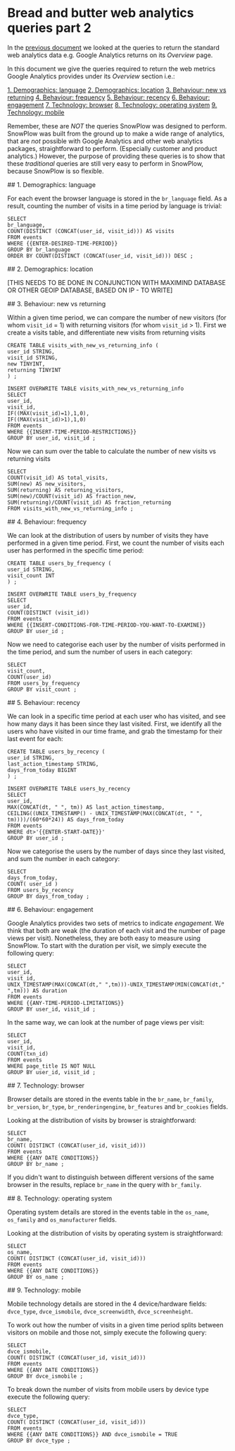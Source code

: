 # Bread and butter web analytics queries part 2

In the [previous document](https://github.com/snowplow/snowplow/blob/master/hive/recipes/01_bread_and_butter_web_analytics_queries_pt1.md) we looked at the queries to return the standard web analytics data e.g. Google Analytics returns on its *Overview* page.

In this document we give the queries required to return the web metrics Google Analytics provides under its *Overview* section i.e.:

[1. Demographics: language](#language)
[2. Demographics: location](#location)
[3. Behaviour: new vs returning](#new-vs-returning)
[4. Behaviour: frequency](#frequency)
[5. Behaviour: recency](#recency)
[6. Behaviour: engagement](#engagement)
[7. Technology: browser](#browser)
[8. Technology: operating system](#os)
[9. Technology: mobile](#mobile)


Remember, these are *NOT* the queries SnowPlow was designed to perform. SnowPlow was built from the ground up to make a wide range of analytics, that are *not* possible with Google Analytics and other web analytics packages, straightforward to perform. (Especially customer and product analytics.) However, the purpose of providing these queries is to show that these *traditional* queries are still very easy to perform in SnowPlow, because SnowPlow is so flexible.

<a name="language" />
## 1. Demographics: language

For each event the browser language is stored in the `br_language` field. As a result, counting the number of visits in a time period by language is trivial:

	SELECT 
	br_language,
	COUNT(DISTINCT (CONCAT(user_id, visit_id))) AS visits
	FROM events
	WHERE {{ENTER-DESIRED-TIME-PERIOD}}
	GROUP BY br_language 
	ORDER BY COUNT(DISTINCT (CONCAT(user_id, visit_id))) DESC ;

<a name="location" />
## 2. Demographics: location

[THIS NEEDS TO BE DONE IN CONJUNCTION WITH MAXIMIND DATABASE OR OTHER GEOIP DATABASE, BASED ON IP - TO WRITE]

<a name="new-vs-returning" />
## 3. Behaviour: new vs returning

Within a given time period, we can compare the number of new visitors (for whom `visit_id` = 1) with returning visitors (for whom `visit_id` > 1). First we create a visits table, and differentiate new visits from returning visits

	CREATE TABLE visits_with_new_vs_returning_info (
	user_id STRING,
	visit_id STRING,
	new TINYINT,
	returning TINYINT
	) ;

	INSERT OVERWRITE TABLE visits_with_new_vs_returning_info
	SELECT
	user_id,
	visit_id,
	IF((MAX(visit_id)=1),1,0),
	IF((MAX(visit_id)>1),1,0)
	FROM events
	WHERE {{INSERT-TIME-PERIOD-RESTRICTIONS}}
	GROUP BY user_id, visit_id ;

Now we can sum over the table to calculate the number of new visits vs returning visits

	SELECT
	COUNT(visit_id) AS total_visits,
	SUM(new) AS new_visitors,
	SUM(returning) AS returning_visitors,
	SUM(new)/COUNT(visit_id) AS fraction_new,
	SUM(returning)/COUNT(visit_id) AS fraction_returning
	FROM visits_with_new_vs_returning_info ;

<a name="frequency" />
## 4. Behaviour: frequency

We can look at the distribution of users by number of visits they have performed in a given time period. First, we count the number of visits each user has performed in the specific time period:

	CREATE TABLE users_by_frequency (
	user_id STRING,
	visit_count INT
	) ;

	INSERT OVERWRITE TABLE users_by_frequency 
	SELECT
	user_id,
	COUNT(DISTINCT (visit_id))
	FROM events
	WHERE {{INSERT-CONDITIONS-FOR-TIME-PERIOD-YOU-WANT-TO-EXAMINE}}
	GROUP BY user_id ;

Now we need to categorise each user by the number of visits performed in the time period, and sum the number of users in each category:

	SELECT
	visit_count,
	COUNT(user_id)
	FROM users_by_frequency
	GROUP BY visit_count ;	

<a name="recency" />
## 5. Behaviour: recency

We can look in a specific time period at each user who has visited, and see how many days it has been since they last visited. First, we identify all the users who have visited in our time frame, and grab the timestamp for their last event for each:

	CREATE TABLE users_by_recency (
	user_id STRING,
	last_action_timestamp STRING,
	days_from_today BIGINT
	) ;

	INSERT OVERWRITE TABLE users_by_recency
	SELECT
	user_id,
	MAX(CONCAT(dt, " ", tm)) AS last_action_timestamp,
	CEILING((UNIX_TIMESTAMP() - UNIX_TIMESTAMP(MAX(CONCAT(dt, " ", tm))))/(60*60*24)) AS days_from_today
	FROM events
	WHERE dt>'{{ENTER-START-DATE}}'
	GROUP BY user_id ;

Now we categorise the users by the number of days since they last visited, and sum the number in each category:

	SELECT 
	days_from_today,
	COUNT( user_id )
	FROM users_by_recency
	GROUP BY days_from_today ;

<a name="engagement" />
## 6. Behaviour: engagement

Google Analytics provides two sets of metrics to indicate *engagement*. We think that both are weak (the duration of each visit and the number of page views per visit). Nonetheless, they are both easy to measure using SnowPlow. To start with the duration per visit, we simply execute the following query:

	SELECT
	user_id,
	visit_id,
	UNIX_TIMESTAMP(MAX(CONCAT(dt," ",tm)))-UNIX_TIMESTAMP(MIN(CONCAT(dt," ",tm))) AS duration
	FROM events
	WHERE {{ANY-TIME-PERIOD-LIMITATIONS}}
	GROUP BY user_id, visit_id ;

In the same way, we can look at the number of page views per visit:

	SELECT
	user_id,
	visit_id,
	COUNT(txn_id)
	FROM events
	WHERE page_title IS NOT NULL
	GROUP BY user_id, visit_id ;

<a name="browser" />
## 7. Technology: browser

Browser details are stored in the events table in the `br_name`, `br_family`, `br_version`, `br_type`, `br_renderingengine`, `br_features` and `br_cookies` fields.

Looking at the distribution of visits by browser is straightforward:

	SELECT 
	br_name,
	COUNT( DISTINCT (CONCAT(user_id, visit_id)))
	FROM events
	WHERE {{ANY DATE CONDITIONS}}
	GROUP BY br_name ;

If you didn't want to distinguish between different versions of the same browser in the results, replace `br_name` in the query with `br_family`.

<a name="os" />
## 8. Technology: operating system

Operating system details are stored in the events table in the `os_name`, `os_family` and `os_manufacturer` fields.

Looking at the distribution of visits by operating system is straightforward:

	SELECT
	os_name,
	COUNT( DISTINCT (CONCAT(user_id, visit_id)))
	FROM events
	WHERE {{ANY DATE CONDITIONS}}
	GROUP BY os_name ;

<a name="mobile" />
## 9. Technology: mobile

Mobile technology details are stored in the 4 device/hardware fields: `dvce_type`, `dvce_ismobile`, `dvce_screenwidth`, `dvce_screenheight`.

To work out how the number of visits in a given time period splits between visitors on mobile and those not, simply execute the following query:

	SELECT
	dvce_ismobile,
	COUNT( DISTINCT (CONCAT(user_id, visit_id)))
	FROM events
	WHERE {{ANY DATE CONDITIONS}}
	GROUP BY dvce_ismobile ;

To break down the number of visits from mobile users by device type execute the following query:

	SELECT
	dvce_type,
	COUNT( DISTINCT (CONCAT(user_id, visit_id)))
	FROM events
	WHERE {{ANY DATE CONDITIONS}} AND dvce_ismobile = TRUE
	GROUP BY dvce_type ;